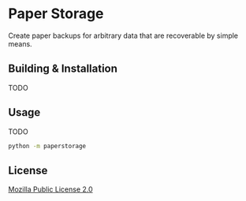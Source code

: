 # Paper Storage

Create paper backups for arbitrary data that are recoverable by simple means.

## Building & Installation
TODO

## Usage

TODO
```bash
python -m paperstorage
```

## License

[Mozilla Public License 2.0](https://choosealicense.com/licenses/mpl-2.0/)